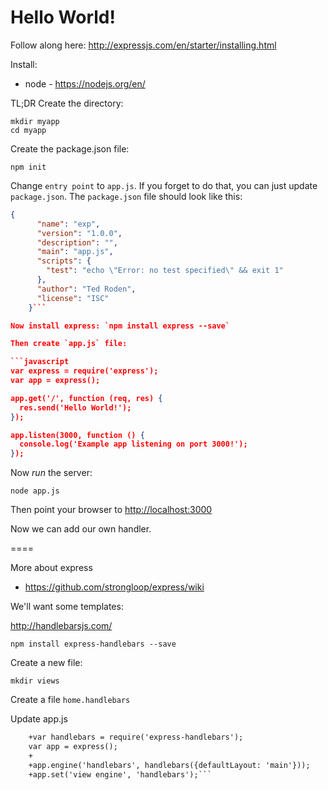 # Hello World!

Follow along here:
http://expressjs.com/en/starter/installing.html

Install:
 - node - https://nodejs.org/en/

TL;DR
Create the directory:

    mkdir myapp
    cd myapp

Create the package.json file:

    npm init


Change `entry point` to `app.js`. If you forget to do that, you can just update `package.json`. The `package.json` file should look like this:

```json
{
      "name": "exp",
      "version": "1.0.0",
      "description": "",
      "main": "app.js",
      "scripts": {
        "test": "echo \"Error: no test specified\" && exit 1"
      },
      "author": "Ted Roden",
      "license": "ISC"
    }```

Now install express: `npm install express --save`

Then create `app.js` file:

```javascript
var express = require('express');
var app = express();

app.get('/', function (req, res) {
  res.send('Hello World!');
});

app.listen(3000, function () {
  console.log('Example app listening on port 3000!');
});
```



Now *run* the server:

    node app.js

Then point your browser to [http://localhost:3000](http://localhost:3000)

Now we can add our own handler.


====

More about express
 - https://github.com/strongloop/express/wiki

We'll want some templates:

http://handlebarsjs.com/

    npm install express-handlebars --save

Create a new file:

	mkdir views

Create a file `home.handlebars`


Update app.js

```diff
    +var handlebars = require('express-handlebars');
    var app = express();
    +
    +app.engine('handlebars', handlebars({defaultLayout: 'main'}));
    +app.set('view engine', 'handlebars');```
